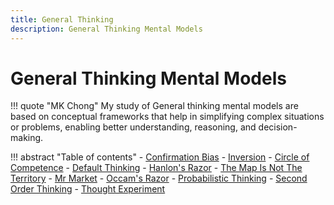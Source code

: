 ```yaml
---
title: General Thinking 
description: General Thinking Mental Models 
---
```


# General Thinking Mental Models

!!! quote "MK Chong"
    My study of General thinking mental models are based on conceptual frameworks that help in simplifying complex situations or problems, enabling better understanding, reasoning, and decision-making. 

!!! abstract "Table of contents"
    - [Confirmation Bias](https://mkchong.com/Knowledge/Models/General%20Thinking/ConfirmationBias/)
    - [Inversion](https://mkchong.com/Knowledge/Models/General%20Thinking/Inversion/)
    - [Circle of Competence](https://mkchong.com/Knowledge/Models/General%20Thinking/circleOfCompetence/)
    - [Default Thinking](https://mkchong.com/Knowledge/Models/General%20Thinking/defaultThinking/)
    - [Hanlon's Razor](https://mkchong.com/Knowledge/Models/General%20Thinking/hanlonsRazor/)
    - [The Map Is Not The Territory](https://mkchong.com/Knowledge/Models/General%20Thinking/mapIsNotTerritory/)
    - [Mr Market](https://mkchong.com/Knowledge/Models/General%20Thinking/mrMarket/)
    - [Occam's Razor](https://mkchong.com/Knowledge/Models/General%20Thinking/occamsRazor/)
    - [Probabilistic Thinking](https://mkchong.com/Knowledge/Models/General%20Thinking/probabilisticThinking/)
    - [Second Order Thinking](https://mkchong.com/Knowledge/Models/General%20Thinking/secondOrderThinking/)
    - [Thought Experiment](https://mkchong.com/Knowledge/Models/General%20Thinking/thoughtExperiment/)
